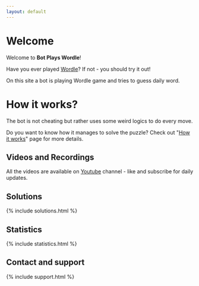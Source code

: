 ```yaml
---
layout: default
---
```


# Welcome

Welcome to **Bot Plays Wordle**!

Have you ever played [Wordle](https://www.nytimes.com/games/wordle/index.html)? If not - you should try it out!

On this site a bot is playing Wordle game and tries to guess daily word.

# How it works?

The bot is not cheating but rather uses some weird logics to do every move.

Do you want to know how it manages to solve the puzzle? Check out "[How it works](how_it_works.html)" page for more details.

## Videos and Recordings 

All the videos are available on [Youtube](https://www.youtube.com/channel/UCHExvm1R3a7NFk5K89jUg7Q) channel - like and subscribe for daily updates.

<div class="g-ytsubscribe" data-channelid="UCHExvm1R3a7NFk5K89jUg7Q" data-layout="full" data-count="default"></div>

## Solutions

{% include solutions.html %}

## Statistics

{% include statistics.html %}

## Contact and support

{% include support.html %}